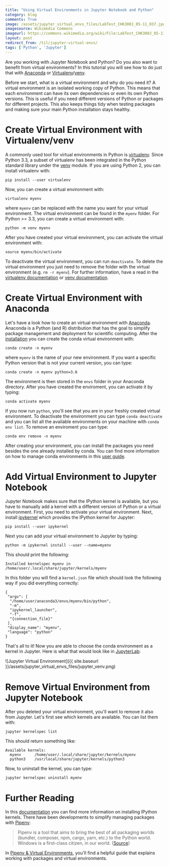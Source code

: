 ```yaml
---
title: "Using Virtual Environments in Jupyter Notebook and Python"
category: blog
comments: True
image: /assets/jupyter_virtual_envs_files/LabTest_CHK300J_05-11_037.jpg
imagesource: Wikimedia Commons
imageurl: https://commons.wikimedia.org/wiki/File:LabTest_CHK300J_05-11_037.jpg
layout: post
redirect_from: /til/jupyter-virtual-envs/
tags: ['Python', 'Jupyter']
---
```

Are you working with Jupyter Notebook and Python? Do you also want to benefit from virtual environments? In this tutorial you will see how to do just that with [Anaconda](https://www.anaconda.com/) or [Virtualenv](https://virtualenv.pypa.io/en/latest/)/[venv](https://docs.python.org/3/library/venv.html).

Before we start, what is a virtual environment and why do you need it? A virtual environment is an isolated working copy of Python. This means that each environment can have its own dependencies or even its own Python versions. This is useful if you need different versions of Python or packages for different projects. This also keeps things tidy when testing packages and making sure your main Python installation stays healthy.

# Create Virtual Environment with Virtualenv/venv

A commonly used tool for virtual environments in Python is [virtualenv](https://virtualenv.pypa.io/en/latest/). Since Python 3.3, a subset of virtualenv has been integrated in the Python standard library under the [venv](https://docs.python.org/3/library/venv.html) module. If you are using Python 2, you can install virtualenv with:

    pip install --user virtualenv

Now, you can create a virtual environment with: 

    virtualenv myenv
    
where `myenv` can be replaced with the name you want for your virtual environment. The virtual environment can be found in the `myenv` folder. For Python >= 3.3, you can create a virtual environment with: 

    python -m venv myenv

After you have created your virtual environment, you can activate the virtual environment with:
    
    source myenv/bin/activate
    
To deactivate the virtual environment, you can run `deactivate`. To delete the virtual environment you just need to remove the folder with the virtual environment (e.g. `rm -r myenv`). For further information, have a read in the [virtualenv documentation](https://virtualenv.pypa.io/en/latest/) or [venv documentation](https://docs.python.org/3/library/venv.html).

# Create Virtual Environment with Anaconda

Let's have a look how to create an virtual environment with [Anaconda](https://www.anaconda.com/). Anaconda is a Python (and R) distribution that has the goal to simplify package management and deployment for scientific computing. After the [installation](https://www.anaconda.com/distribution/) you can create the conda virtual environment with:

    conda create -n myenv
    
where `myenv` is the name of your new environment. If you want a specific Python version that is not your current version, you can type:

    conda create -n myenv python=3.6
    
The environment is then stored in the `envs` folder in your Anaconda directory. After you have created the enviroment, you can activate it by typing:

    conda activate myenv
    
If you now run `python`, you'll see that you are in your freshly created virtual environment. To deactivate the environment you can type `conda deactivate` and you can list all the available environments on your machine with `conda env list`. To remove an enviroment you can type:

    conda env remove -n myenv

After creating your environment, you can install the packages you need besides the one already installed by conda. You can find more information on how to manage conda environments in this [user guide](https://conda.io/docs/user-guide/tasks/manage-environments.html).

# Add Virtual Environment to Jupyter Notebook

Jupyter Notebook makes sure that the IPython kernel is available, but you have to manually add a kernel with a different version of Python or a virtual environment. First, you need to activate your virtual environment. Next, install [ipykernel](https://github.com/ipython/ipykernel) which provides the IPython kernel for Jupyter:

    pip install --user ipykernel
    
Next you can add your virtual environment to Jupyter by typing:

    python -m ipykernel install --user --name=myenv

This should print the following:

    Installed kernelspec myenv in /home/user/.local/share/jupyter/kernels/myenv
    
In this folder you will find a `kernel.json` file which should look the following way if you did everything correctly:
    
    {
     "argv": [
      "/home/user/anaconda3/envs/myenv/bin/python",
      "-m",
      "ipykernel_launcher",
      "-f",
      "{connection_file}"
     ],
     "display_name": "myenv",
     "language": "python"
    }
    
That's all to it! Now you are able to choose the conda environment as a kernel in Jupyter. Here is what that would look like in [JupyterLab](https://jupyterlab.readthedocs.io/en/stable/):

![Jupyter Virtual Environment]({{ site.baseurl }}/assets/jupyter_virtual_envs_files/jupyter_venv.png)

# Remove Virtual Environment from Jupyter Notebook

After you deleted your virtual environment, you'll want to remove it also from Jupyter. Let's first see which kernels are available. You can list them with:

    jupyter kernelspec list
    
This should return something like:

    Available kernels:
      myenv      /home/user/.local/share/jupyter/kernels/myenv
      python3    /usr/local/share/jupyter/kernels/python3

Now, to uninstall the kernel, you can type:

    jupyter kernelspec uninstall myenv

# Further Reading

In this [documentation](https://ipython.readthedocs.io/en/stable/install/kernel_install.html) you can find more information on installing IPython kernels. There have been developments to simplify managing packages with [Pipenv](https://pipenv.readthedocs.io/en/latest/):

> Pipenv is a tool that aims to bring the best of all packaging worlds (bundler, composer, npm, cargo, yarn, etc.) to the Python world. Windows is a first-class citizen, in our world. ([Source](https://pipenv.readthedocs.io/en/latest/))

In [Pipenv & Virtual Environments](https://docs.python-guide.org/dev/virtualenvs/), you'll find a helpful guide that explains working with packages and virtual environments.